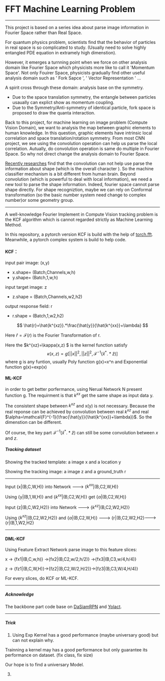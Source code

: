 # FFT Machine Learning Problem

-----------

This project is based on a series idea about parse image information in Fourier Space rather than Real Space.

For quantum physics problem, scientists find that the behavior of particles in real space is so complicated to study. (Usually need to solve highly entangled PDE equation in extramely high dimenstion). 

However, it emerges a turnning point when we force on other analysis domain like Fourier Space which physicists more like to call it 'Momentum Space'. Not only Fouirer Space, physicists gradually find other useful analysis domain such as ' Fork Sapce ', ' Vector Representation ' ... 

A spirit cross through these domain: analysis base on the symmetry. 

- Due to the space translation symmetry, the entangle between particles usaually can explict show as momentum coupling.
- Due to the Symmetry/Anti-symmetry of identical particle, fork space is proposed to draw the quanta interaction.

Back to this project, for machine learning on image problem (Compute Vision Domain), we want to analysis the map between graphic elements to human knowledge. In this question, graphic elements have intrinsic local correlation and space translation/rotation symmetry. From most CNN project, we see using the convolution operation can help us parse the local correlation. Autually, do convolution operation is same do multiple in Fourier Space. So why not direct change the analysis domain to Fourier Space.

[Recently researches](https://www.quantamagazine.org/where-we-see-shapes-ai-sees-textures-20190701/) find that the convolution can not help use parse the information about shape (which is the overall character ). So the machine classifier mechanism is a bit different from human brain. Beyond convolution (which is powerful to deal with local information), we need a new tool to parse the shape information. Indeed, fourier space cannot parse shape directly. For shape recogniztion, maybe we can rely on Conformal transformation (so the basic number system need change to complex number)or some geometry group.

-----------

A well-knowledge Fourier Implement in Compute Vision tracking problem is the KCF algorithm which is cannot regarded strictly as Machine Learning Method. 

In this repository, a pytorch version KCF is build with the help of [torch.fft](https://pytorch.org/docs/stable/torch.html). Meanwhile, a pytorch complex system is build to help code.

#### KCF：

input pair image: (x,y)

- x.shape=  (Batch,Channels,w,h)
- y.shape=  (Batch,1,w,h)

input target image: z

-  z.shape =  (Batch,Channels,w2,h2)

output response field: r

- r.shape =  (Batch,1,w2,h2)

$$
\hat{r}=\hat{k^{xz}}.*\frac{\hat{y}}{\hat{k^{xx}}+\lambda}
$$

Here $\hat{r} = \mathcal{F}(r)$ is the Fourier Transformation of r.

Here the $k^{xz}=\kappa(x,z) $ is the kernel function satisfy
$$
\kappa(x,z) = g[||x||^2,||z||^2,\mathcal{F}^{-1}(\hat{x}^*.*\hat{z})]
$$
where g is any funtion, usually Poly function g(x)=x^n and Exponential function g(x)=exp(x)

#### ML-KCF

in order to get better porfermance, using Nerual Network N present function g. The requirment is that $k^{xx}$ get the same shape as input data y. 

The consistent shape between $k^{xz}$ and x(y) is not necessary. Because the real reponse can be achieved by convolution between real $k^{xz}$ and real $\alpha=\mathcal{F}^{-1}(\frac{\hat{y}}{\hat{k^{xx}}+\lambda})$. So the dimenstion can be different.

Of course, the key part $\mathcal{F}^{-1}(\hat{x}^*.*\hat{z})$ can still be some convolution between $x$ and $z$. 

##### Tracking dataset

Showing the tracked template: a image x and a location y

Showing the tracking image: a image z and a ground_truth r

-------

Input {x|(B,C,W,H)} into Network ---> {$k^{xx}$|(B,C2,W,H)}

Using {y|(B,1,W,H)} and  {$k^{xx}$|(B,C2,W,H)} get {$\alpha$|(B,C2,W,H)}

Input  {z|(B,C,W2,H2)} into Network ---> {$k^{xz}$|(B,C2,W2,H2)}

Using {$k^{xz}$|(B,C2,W2,H2)} and {$\alpha$|(B,C2,W,H)} ---> {r|(B,C2,W2,H2}---> {r|(B,1,W2,H2}

----

#### DML-KCF

Using Feature Extract Network parse image to this feature slices: 

x -> {fx1|(B,C,w,h)} ->{fx2|(B,C2,w/2,h/2)} ->{fx3|(B,C3,w/4,h/4)}

z -> {fz1|(B,C,W,H)}->{fz2|(B,C2,W/2,H/2)}->{fz3|(B,C3,W/4,H/4)}

For every slices, do KCF or ML-KCF.

----------

##### Acknowledge

The backbone part code base on [DaSiamRPN](https://github.com/foolwood/DaSiamRPN) and [Yolact](https://github.com/dbolya/yolact).

-----



##### Trick

1.  Using Exp Kernel has a good performance (maybe universary good) but can not explain why.

   Trainning a kernel may has a good performance but only guarantee its performance on dataset. (fix class, fix size)

   Our hope is to find a universary Model.

3.